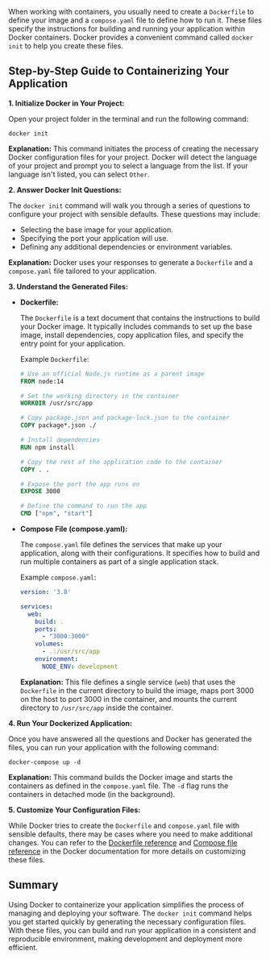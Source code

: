 When working with containers, you usually need to create a `Dockerfile` to
define your image and a `compose.yaml` file to define how to run it. These files
specify the instructions for building and running your application within Docker
containers. Docker provides a convenient command called `docker init` to help
you create these files.

## Step-by-Step Guide to Containerizing Your Application

**1. Initialize Docker in Your Project:**

Open your project folder in the terminal and run the following command:
   ```
   docker init
   ```

**Explanation:** This command initiates the process of creating the necessary
Docker configuration files for your project. Docker will detect the language of
your project and prompt you to select a language from the list. If your language
isn't listed, you can select `Other`.

**2. Answer Docker Init Questions:**

The `docker init` command will walk you through a series of questions to
configure your project with sensible defaults. These questions may include:

   - Selecting the base image for your application.
   - Specifying the port your application will use.
   - Defining any additional dependencies or environment variables.

**Explanation:** Docker uses your responses to generate a `Dockerfile` and a
`compose.yaml` file tailored to your application.

**3. Understand the Generated Files:**

   - **Dockerfile:**

     The `Dockerfile` is a text document that contains the instructions to build
     your Docker image. It typically includes commands to set up the base image,
     install dependencies, copy application files, and specify the entry point
     for your application.

     Example `Dockerfile`:
     ```dockerfile
     # Use an official Node.js runtime as a parent image
     FROM node:14

     # Set the working directory in the container
     WORKDIR /usr/src/app

     # Copy package.json and package-lock.json to the container
     COPY package*.json ./

     # Install dependencies
     RUN npm install

     # Copy the rest of the application code to the container
     COPY . .

     # Expose the port the app runs on
     EXPOSE 3000

     # Define the command to run the app
     CMD ["npm", "start"]
     ```

   - **Compose File (compose.yaml):**

     The `compose.yaml` file defines the services that make up your application,
     along with their configurations. It specifies how to build and run multiple
     containers as part of a single application stack.

     Example `compose.yaml`:
     ```yaml
     version: '3.8'

     services:
       web:
         build: .
         ports:
           - "3000:3000"
         volumes:
           - .:/usr/src/app
         environment:
           NODE_ENV: development
     ```

     **Explanation:** This file defines a single service (`web`) that uses the
     `Dockerfile` in the current directory to build the image, maps port 3000 on
     the host to port 3000 in the container, and mounts the current directory to
     `/usr/src/app` inside the container.

**4. Run Your Dockerized Application:**

   Once you have answered all the questions and Docker has generated the files, you can run your application with the following command:
   ```
   docker-compose up -d
   ```

   **Explanation:** This command builds the Docker image and starts the
   containers as defined in the `compose.yaml` file. The `-d` flag runs the
   containers in detached mode (in the background).

**5. Customize Your Configuration Files:**

   While Docker tries to create the `Dockerfile` and `compose.yaml` file with
   sensible defaults, there may be cases where you need to make additional
   changes. You can refer to the [Dockerfile
   reference](https://docs.docker.com/engine/reference/builder/) and [Compose
   file reference](https://docs.docker.com/compose/compose-file/) in the Docker
   documentation for more details on customizing these files.

## Summary

Using Docker to containerize your application simplifies the process of managing
and deploying your software. The `docker init` command helps you get started
quickly by generating the necessary configuration files. With these files, you
can build and run your application in a consistent and reproducible environment,
making development and deployment more efficient.
